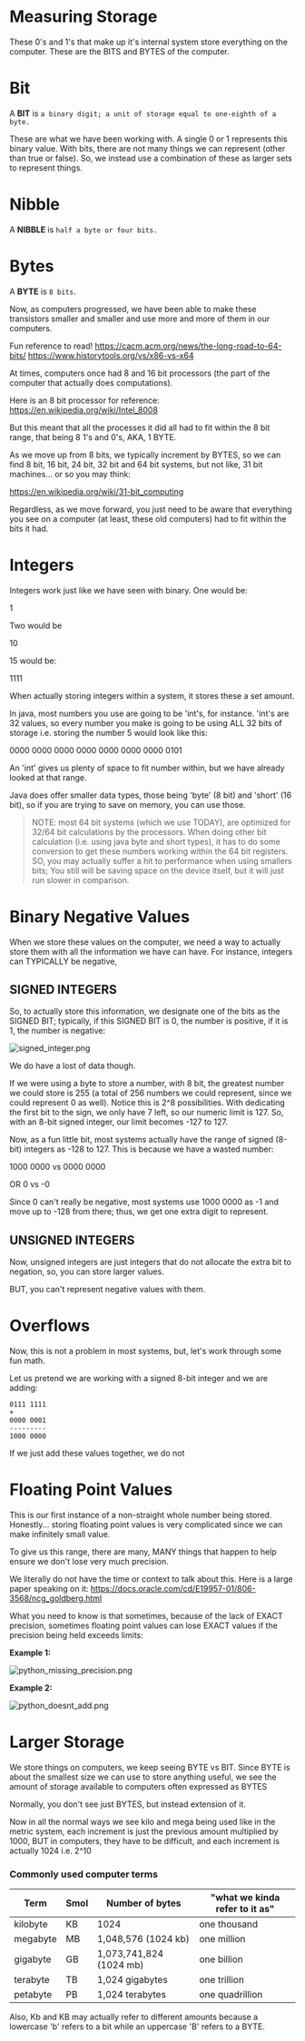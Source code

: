# Measuring Storage

These 0's and 1's that make up it's internal system store everything on the computer. These are the BITS and BYTES of the
computer.

# Bit

A **BIT** is ```a binary digit; a unit of storage equal to one-eighth of a byte.```

These are what we have been working with. A single 0 or 1 represents this binary value.
With bits, there are not many things we can represent (other than true or false).
So, we instead use a combination of these as larger sets to represent things.

# Nibble

A **NIBBLE** is ```half a byte or four bits.```


# Bytes

A **BYTE** is ```8 bits```.

Now, as computers progressed, we have been able to make these transistors 
smaller and smaller and use more and more of them in our computers.

Fun reference to read!
https://cacm.acm.org/news/the-long-road-to-64-bits/
https://www.historytools.org/vs/x86-vs-x64

At times, computers once had 8 and 16 bit processors (the part of the computer
that actually does computations).

Here is an 8 bit processor for reference:
https://en.wikipedia.org/wiki/Intel_8008

But this meant that all the processes it did all had to fit within the
8 bit range, that being 8 1's and 0's, AKA, 1 BYTE.

As we move up from 8 bits, we typically increment by BYTES, so we
can find 8 bit, 16 bit, 24 bit, 32 bit and 64 bit systems, but not like, 31 bit machines...
or so you may think:

https://en.wikipedia.org/wiki/31-bit_computing

Regardless, as we move forward, you just need to be aware that everything 
you see on a computer (at least, these old computers) had to fit within the 
bits it had.


# Integers

Integers work just like we have seen with binary.
One would be:

1

Two would be

10

15 would be:

1111

When actually storing integers within a system, it stores these a set amount.

In java, most numbers you use are going to be 'int's, for instance. 'int's are 32 values, so every number
you make is going to be using ALL 32 bits of storage i.e. storing the number 5 would look like this:

0000 0000 0000 0000 0000 0000 0000 0101

An 'int' gives us plenty of space to fit number within, but we have already looked at that range.

Java does offer smaller data types, those being 'byte' (8 bit) and 'short' (16 bit), so if you are
trying to save on memory, you can use those.

> NOTE: most 64 bit systems (which we use TODAY), are optimized for 32/64 bit calculations by the processors.
> When doing other bit calculation (i.e. using java byte and short types), it has to do some conversion to get these numbers working
> within the 64 bit registers. SO, you may actually suffer a hit to performance when using smallers bits; You still
> will be saving space on the device itself, but it will just run slower in comparison.

# Binary Negative Values

When we store these values on the computer, we need a way to actually store them with
all the information we have can have. For instance, integers can TYPICALLY be negative,

## SIGNED INTEGERS

So, to actually store this information, we designate one of the bits as
the SIGNED BIT; typically, if this SIGNED BIT is 0, the number is positive, if it
is 1, the number is negative:

![signed_integer.png](assets/signed_integer.png)

We do have a lost of data though.

If we were using a byte to store a number, with 8 bit, the greatest number we could store is 255 (a total of 256 numbers
we could represent, since we could represent 0 as well). Notice this is 2^8 possibilities. With dedicating
the first bit to the sign, we only have 7 left, so our numeric limit is 127. So, with
an 8-bit signed integer, our limit becomes -127 to 127.

Now, as a fun little bit, most systems actually have the range of signed (8-bit) integers as -128 to 127.
This is because we have a wasted number:

1000 0000
vs
0000 0000

OR 0 vs -0

Since 0 can't really be negative, most systems use 1000 0000 as -1 and move up to -128 from there; thus, we 
get one extra digit to represent.

## UNSIGNED INTEGERS

Now, unsigned integers are just integers that do not allocate
the extra bit to negation, so, you can store larger values.

BUT, you can't represent negative values with them.

# Overflows

Now, this is not a problem in most systems, but, let's work through some fun math.

Let us pretend we are working with a signed 8-bit integer and we are adding:
```
0111 1111
+
0000 0001
---------
1000 0000
```

If we just add these values together, we do not


# Floating Point Values

This is our first instance of a non-straight whole number being stored.
Honestly... storing floating point values is very complicated since we can make 
infinitely small value.

To give us this range, there are many, MANY things that happen to help ensure we
don't lose very much precision.

We literally do not have the time or context to talk about this.
Here is a large paper speaking on it:
https://docs.oracle.com/cd/E19957-01/806-3568/ncg_goldberg.html


What you need to know is that sometimes, because of the lack
of EXACT precision, sometimes floating point values can lose EXACT values if the 
precision being held exceeds limits:

**Example 1:**

![python_missing_precision.png](assets/python_missing_precision.png)

**Example 2:**

![python_doesnt_add.png](assets/python_doesnt_add.png)

# Larger Storage

We store things on computers, we keep seeing BYTE vs BIT. Since BYTE is about the smallest
size we can use to store anything useful, we see the amount of storage available to computers
often expressed as BYTES

Normally, you don't see just BYTES, but instead extension of it.

Now in all the normal ways we see kilo and mega being used like
in the metric system, each increment is just the previous
amount multiplied by 1000, BUT in computers, they have to
be difficult, and each increment is actually 1024 i.e. 2^10

### Commonly used computer terms
| Term     | Smol | Number of bytes          | "what we kinda refer to it as" |
|----------|------|--------------------------|--------------------------------|
| kilobyte | KB   | 1024                     | one thousand                   |
| megabyte | MB   | 1,048,576  (1024 kb)     | one million                    |
| gigabyte | GB   | 1,073,741,824  (1024 mb) | one billion                    |
| terabyte | TB   | 1,024 gigabytes          | one trillion                   |
| petabyte | PB   | 1,024 terabytes          | one quadrillion                |

Also, Kb and KB may actually refer to different amounts because a lowercase
'b' refers to a bit while an uppercase 'B' refers to a BYTE.



